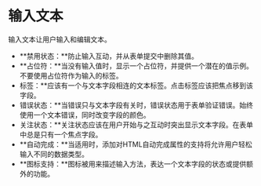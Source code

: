 # 输入文本

输入文本让用户输入和编辑文本。

- **禁用状态：**防止输入互动，并从表单提交中删除其值。
- **占位符：**当没有输入值时，显示一个占位符，并提供一个潜在的值示例。不要使用占位符作为输入的标签。
- 标签：**应该有一个与文本字段相连的文本标签。点击标签应该把焦点移到该字段。
- 错误状态：**当错误只与文本字段有关时，错误状态用于表单验证错误。始终使用一个文本错误，同时改变字段的颜色。
- 关注状态：**关注状态应该在用户开始与之互动时突出显示文本字段。在表单中总是只有一个焦点字段。
- **自动完成：**当适用时，添加对HTML自动完成属性的支持将允许用户轻松输入不同的数据类型。
- **图标支持：**图标被用来描述输入方法，表达一个文本字段的状态或提供额外的功能。
